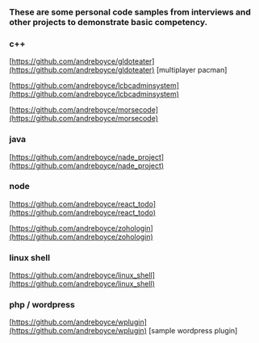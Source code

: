 ### These are some personal code samples from interviews and other projects to demonstrate basic competency.

### c++
[https://github.com/andreboyce/gldoteater](https://github.com/andreboyce/gldoteater) [multiplayer pacman]

[https://github.com/andreboyce/lcbcadminsystem](https://github.com/andreboyce/lcbcadminsystem)

[https://github.com/andreboyce/morsecode](https://github.com/andreboyce/morsecode)

### java
[https://github.com/andreboyce/nade_project](https://github.com/andreboyce/nade_project)

### node
[https://github.com/andreboyce/react_todo](https://github.com/andreboyce/react_todo)

[https://github.com/andreboyce/zohologin](https://github.com/andreboyce/zohologin)

### linux shell
[https://github.com/andreboyce/linux_shell](https://github.com/andreboyce/linux_shell)

### php / wordpress
[https://github.com/andreboyce/wplugin](https://github.com/andreboyce/wplugin) [sample wordpress plugin]
